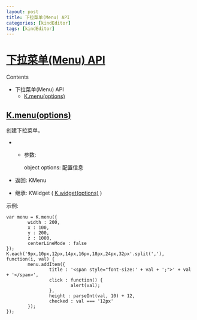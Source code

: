 ```yaml
---
layout: post
title: 下拉菜单(Menu) API
categories: [kindEditor]
tags: [kindEditor]
---
```


# [下拉菜单(Menu) API](http://kindeditor.net/docs/menu.html#id1)

Contents

-   下拉菜单(Menu) API
    -   [K.menu(options)](http://kindeditor.net/docs/menu.html#k-menu-options)



## [K.menu(options)](http://kindeditor.net/docs/menu.html#id2)

创建下拉菜单。

-   -   参数:

        object options: 配置信息

-   返回: KMenu

-   继承: KWidget ( [K.widget(options)](http://kindeditor.net/docs/widget.html#k-widget) )

示例:

```
var menu = K.menu({
        width : 200,
        x : 100,
        y : 200,
        z : 1000,
        centerLineMode : false
});
K.each('9px,10px,12px,14px,16px,18px,24px,32px'.split(','), function(i, val) {
        menu.addItem({
                title : '<span style="font-size:' + val + ';">' + val + '</span>',
                click : function() {
                        alert(val);
                },
                height : parseInt(val, 10) + 12,
                checked : val === '12px'
        });
});
```